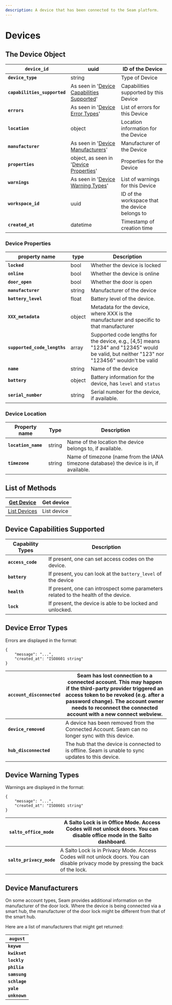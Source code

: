 ```yaml
---
description: A device that has been connected to the Seam platform.
---
```


# Devices

## The Device Object

| **`device_id`**              | uuid                                                                           | ID of the Device                               |
| ---------------------------- | ------------------------------------------------------------------------------ | ---------------------------------------------- |
| **`device_type`**            | string                                                                         | Type of Device                                 |
| **`capabilities_supported`** | As seen in '[Device Capabilities Supported](./#device-capabilities-supported)' | Capabilities supported by this Device          |
| **`errors`**                 | As seen in '[Device Error Types](./#device-error-types)'                       | List of errors for this Device                 |
| **`location`**               | object                                                                         | Location information for the Device            |
| **`manufacturer`**           | As seen in '[Device Manufacturers](./#device-manufacturers)'                   | Manufacturer of the Device                     |
| **`properties`**             | object, as seen in '[Device Properties](./#device-properties)'                 | Properties for the Device                      |
| **`warnings`**               | As seen in '[Device Warning Types](./#device-warning-types)'                   | List of warnings for this Device               |
| **`workspace_id`**           | uuid                                                                           | ID of the workspace that the device belongs to |
| **`created_at`**             | datetime                                                                       | Timestamp of creation time                     |

### Device Properties

| property name                | type   | Description                                                                                                                                  |
| ---------------------------- | ------ | -------------------------------------------------------------------------------------------------------------------------------------------- |
| **`locked`**                 | bool   | Whether the device is locked                                                                                                                 |
| **`online`**                 | bool   | Whether the device is online                                                                                                                 |
| **`door_open`**              | bool   | Whether the door is open                                                                                                                     |
| **`manufacturer`**           | string | Manufacturer of the device                                                                                                                   |
| **`battery_level`**          | float  | Battery level of the device.                                                                                                                 |
| **`XXX_metadata`**           | object | Metadata for the device, where XXX is the manufacturer and specific to that manufacturer                                                     |
| **`supported_code_lengths`** | array  | Supported code lengths for the device, e.g., [4,5] means "1234" and "12345" would be valid, but neither "123" nor "123456" wouldn't be valid |
| **`name`**                   | string | Name of the device                                                                                                                           |
| **`battery`**                | object | Battery information for the device, has `level` and `status`                                                                                 |
| **`serial_number`**          | string | Serial number for the device, if available.                                                                                                  |

### Device Location

| Property name       | Type   | Description                                                                             |
| ------------------- | ------ | --------------------------------------------------------------------------------------- |
| **`location_name`** | string | Name of the location the device belongs to, if available.                               |
| **`timezone`**      | string | Name of timezone (name from the IANA timezone database) the device is in, if available. |

## List of Methods

| [Get Device](get-device.md)     | Get device  |
| ------------------------------- | ----------- |
| [List Devices](list-devices.md) | List device |

## Device Capabilities Supported

| Capability Types  | Description                                                                         |
| ----------------- | ----------------------------------------------------------------------------------- |
| **`access_code`** | If present, one can set access codes on the device.                                 |
| **`battery`**     | If present, you can look at the `battery_level` of the device                       |
| **`health`**      | If present, one can introspect some parameters related to the health of the device. |
| **`lock`**        | If present, the device is able to be locked and unlocked.                           |

## Device Error Types

Errors are displayed in the format:

```
{
    "message": "...",
    "created_at": "ISO8601 string"
}
```

| **`account_disconnected`** | Seam has lost connection to a connected account. This may happen if the third-party provider triggered an access token to be revoked (e.g. after a password change). The account owner needs to reconnect the connected account with a new connect webview. |
| -------------------------- | ----------------------------------------------------------------------------------------------------------------------------------------------------------------------------------------------------------------------------------------------------------- |
| **`device_removed`**       | A device has been removed from the Connected Account. Seam can no longer sync with this device.                                                                                                                                                             |
| **`hub_disconnected`**     | The hub that the device is connected to is offline. Seam is unable to sync updates to this device.                                                                                                                                                          |

## Device Warning Types

Warnings are displayed in the format:

```
{
    "message": "...",
    "created_at": "ISO8601 string"
}
```

| **`salto_office_mode`**  | A Salto Lock is in Office Mode. Access Codes will not unlock doors. You can disable office mode in the Salto dashboard.             |
| ------------------------ | ----------------------------------------------------------------------------------------------------------------------------------- |
| **`salto_privacy_mode`** | A Salto Lock is in Privacy Mode. Access Codes will not unlock doors. You can disable privacy mode by pressing the back of the lock. |

## Device Manufacturers

On some account types, Seam provides additional information on the manufacturer of the door lock. Where the device is being connected via a smart hub, the manufacturer of the door lock might be different from that of the smart hub.

Here are a list of manufacturers that might get returned:

| **`august`**  |
| ------------- |
| **`keywe`**   |
| **`kwikset`** |
| **`lockly`**  |
| **`philia`**  |
| **`samsung`** |
| **`schlage`** |
| **`yale`**    |
| **`unknown`** |
